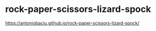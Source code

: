 # rock-paper-scissors-lizard-spock
https://antoniobaciu.github.io/rock-paper-scissors-lizard-spock/
